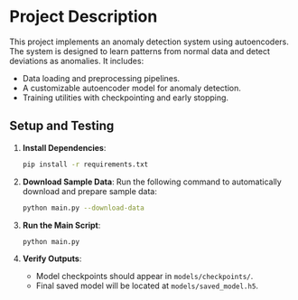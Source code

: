 # Project Description
This project implements an anomaly detection system using autoencoders. The system is designed to learn patterns from normal data and detect deviations as anomalies. It includes:

- Data loading and preprocessing pipelines.
- A customizable autoencoder model for anomaly detection.
- Training utilities with checkpointing and early stopping.

## Setup and Testing

1. **Install Dependencies**:
   ```bash
   pip install -r requirements.txt
   ```

2. **Download Sample Data**:
   Run the following command to automatically download and prepare sample data:
   ```bash
   python main.py --download-data
   ```

3. **Run the Main Script**:
   ```bash
   python main.py
   ```

4. **Verify Outputs**:
   - Model checkpoints should appear in `models/checkpoints/`.
   - Final saved model will be located at `models/saved_model.h5`.